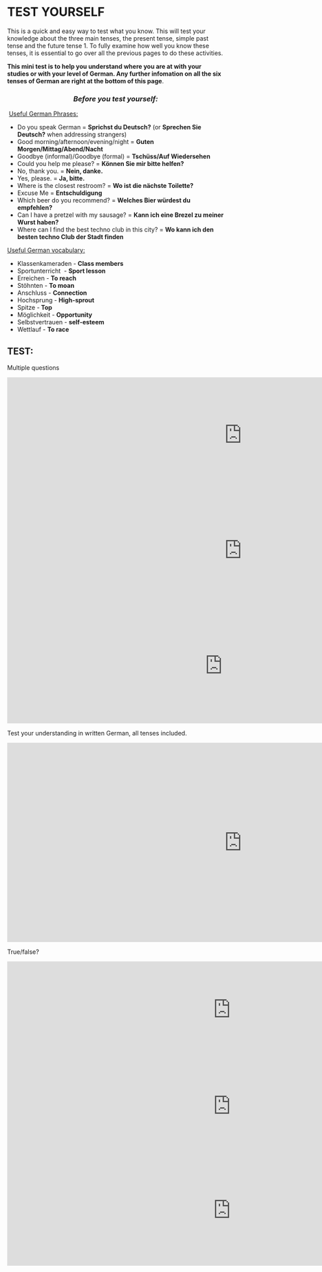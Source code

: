 <h1> TEST YOURSELF </h1>
<p style="text-align: left;">This is a quick and easy way to test what you know. This will test your knowledge about the three main tenses, the present tense, simple past tense and the future tense 1. To fully examine how well you know these tenses, it is essential to go over all the previous pages to do these activities.</p>
<p style="text-align: left;"><strong>This mini test is to help you understand where you are at with your studies or with your level of German. Any further infomation on all the six tenses of German are right at the bottom of this page</strong>.</p>
<h3 style="text-align: center;"><em>Before you test yourself:</em></h3>
<p>&nbsp;<span style="text-decoration: underline;">Useful German Phrases:</span>&nbsp; &nbsp; &nbsp;</p>
<ul>
<li>Do you speak German =&nbsp;<strong>Sprichst du Deutsch?</strong>&nbsp;(or&nbsp;<strong>Sprechen Sie Deutsch?</strong>&nbsp;when addressing strangers)</li>
<li>Good morning/afternoon/evening/night =&nbsp;<strong>Guten Morgen/Mittag/Abend/Nacht</strong></li>
<li>Goodbye (informal)/Goodbye (formal) =&nbsp;<strong>Tsch&uuml;ss/Auf Wiedersehen</strong></li>
<li>Could you help me please? =&nbsp;<strong>K&ouml;nnen Sie mir bitte helfen?</strong></li>
<li>No, thank you. =&nbsp;<strong>Nein, danke.</strong></li>
<li>Yes, please. =&nbsp;<strong>Ja, bitte.</strong></li>
<li>Where is the closest restroom? =&nbsp;<strong>Wo ist die n&auml;chste Toilette?</strong></li>
<li>Excuse Me =&nbsp;<strong>Entschuldigung</strong></li>
<li>Which beer do you recommend? =&nbsp;<strong>Welches Bier w&uuml;rdest du empfehlen?</strong></li>
<li>Can I have a pretzel with my sausage? =&nbsp;<strong>Kann ich eine Brezel zu meiner Wurst haben?</strong></li>
<li>Where can I find the best techno club in this city? =&nbsp;<strong>Wo kann ich den besten techno Club der Stadt finden</strong></li>
</ul>
<p><span style="text-decoration: underline;">Useful German vocabulary:</span></p>
<ul>
<li>Klassenkameraden - <strong>Class members&nbsp;</strong></li>
<li>Sportunterricht&nbsp; - <strong>Sport lesson&nbsp;</strong></li>
<li>Erreichen - <strong>To reach</strong></li>
<li>St&ouml;hnten - <strong>To moan</strong></li>
<li>Anschluss - <strong>Connection</strong></li>
<li>Hochsprung - <strong>High-sprout</strong></li>
<li>Spitze -<strong> Top</strong></li>
<li>M&ouml;glichkeit - <strong>Opportunity</strong></li>
<li>Selbstvertrauen - <strong>self-esteem</strong></li>
<li>Wettlauf - <strong>To race</strong></li>
</ul>
<h2>TEST:</h2>
<p> Multiple questions </p>
<iframe src="https://h5p.org/h5p/embed/688687" width="1090" height="268" frameborder="0" allowfullscreen="allowfullscreen"></iframe><script src="https://h5p.org/sites/all/modules/h5p/library/js/h5p-resizer.js" charset="UTF-8"></script>
<iframe src="https://h5p.org/h5p/embed/689377" width="1090" height="268" frameborder="0" allowfullscreen="allowfullscreen"></iframe><script src="https://h5p.org/sites/all/modules/h5p/library/js/h5p-resizer.js" charset="UTF-8"></script>
<iframe src="https://h5p.org/h5p/embed/689384" width="1000" height="268" frameborder="0" allowfullscreen="allowfullscreen"></iframe><script src="https://h5p.org/sites/all/modules/h5p/library/js/h5p-resizer.js" charset="UTF-8"></script>

<p> Test your understanding in written German, all tenses included.</p>
<iframe src="https://h5p.org/h5p/embed/689332" width="1090" height="463" frameborder="0" allowfullscreen="allowfullscreen"></iframe><script src="https://h5p.org/sites/all/modules/h5p/library/js/h5p-resizer.js" charset="UTF-8"></script>

<p> True/false? </p>
<iframe src="https://h5p.org/h5p/embed/689391" width="1037" height="224" frameborder="0" allowfullscreen="allowfullscreen"></iframe><script src="https://h5p.org/sites/all/modules/h5p/library/js/h5p-resizer.js" charset="UTF-8"></script>
<iframe src="https://h5p.org/h5p/embed/689388" width="1037" height="224" frameborder="0" allowfullscreen="allowfullscreen"></iframe><script src="https://h5p.org/sites/all/modules/h5p/library/js/h5p-resizer.js" charset="UTF-8"></script>
<iframe src="https://h5p.org/h5p/embed/689392" width="1037" height="259" frameborder="0" allowfullscreen="allowfullscreen"></iframe><script src="https://h5p.org/sites/all/modules/h5p/library/js/h5p-resizer.js" charset="UTF-8"></script>




